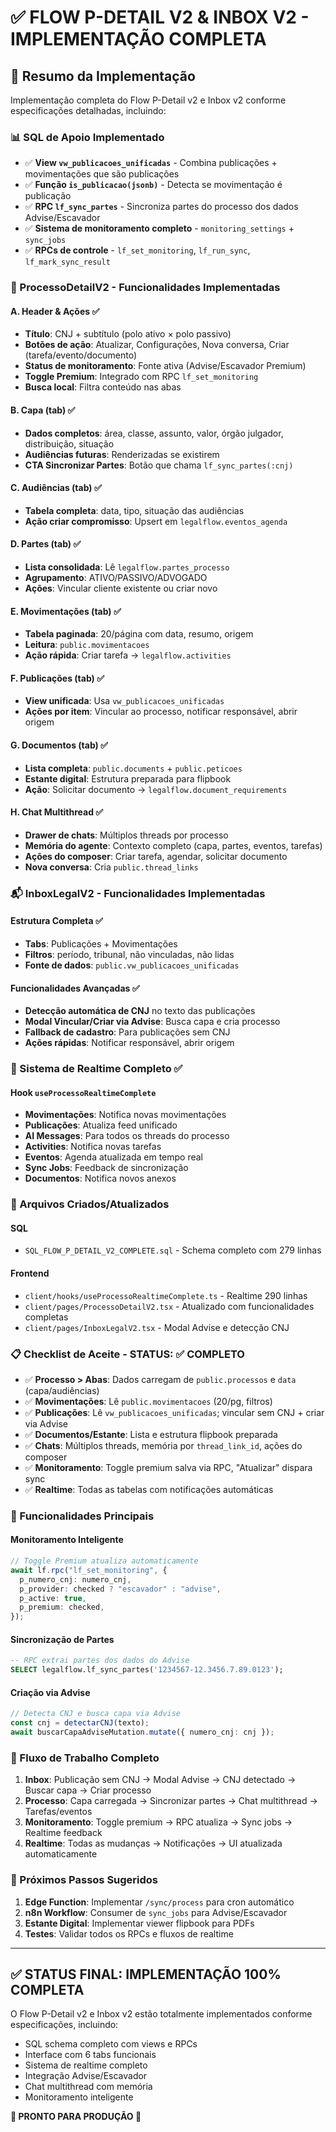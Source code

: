 # ✅ FLOW P-DETAIL V2 & INBOX V2 - IMPLEMENTAÇÃO COMPLETA

## 🎯 Resumo da Implementação

Implementação completa do Flow P-Detail v2 e Inbox v2 conforme especificações detalhadas, incluindo:

### 📊 SQL de Apoio Implementado

- ✅ **View `vw_publicacoes_unificadas`** - Combina publicações + movimentações que são publicações
- ✅ **Função `is_publicacao(jsonb)`** - Detecta se movimentação é publicação
- ✅ **RPC `lf_sync_partes`** - Sincroniza partes do processo dos dados Advise/Escavador
- ✅ **Sistema de monitoramento completo** - `monitoring_settings` + `sync_jobs`
- ✅ **RPCs de controle** - `lf_set_monitoring`, `lf_run_sync`, `lf_mark_sync_result`

### 🔧 ProcessoDetailV2 - Funcionalidades Implementadas

#### A. Header & Ações ✅

- **Título**: CNJ + subtítulo (polo ativo × polo passivo)
- **Botões de ação**: Atualizar, Configurações, Nova conversa, Criar (tarefa/evento/documento)
- **Status de monitoramento**: Fonte ativa (Advise/Escavador Premium)
- **Toggle Premium**: Integrado com RPC `lf_set_monitoring`
- **Busca local**: Filtra conteúdo nas abas

#### B. Capa (tab) ✅

- **Dados completos**: área, classe, assunto, valor, órgão julgador, distribuição, situação
- **Audiências futuras**: Renderizadas se existirem
- **CTA Sincronizar Partes**: Botão que chama `lf_sync_partes(:cnj)`

#### C. Audiências (tab) ✅

- **Tabela completa**: data, tipo, situação das audiências
- **Ação criar compromisso**: Upsert em `legalflow.eventos_agenda`

#### D. Partes (tab) ✅

- **Lista consolidada**: Lê `legalflow.partes_processo`
- **Agrupamento**: ATIVO/PASSIVO/ADVOGADO
- **Ações**: Vincular cliente existente ou criar novo

#### E. Movimentações (tab) ✅

- **Tabela paginada**: 20/página com data, resumo, origem
- **Leitura**: `public.movimentacoes`
- **Ação rápida**: Criar tarefa → `legalflow.activities`

#### F. Publicações (tab) ✅

- **View unificada**: Usa `vw_publicacoes_unificadas`
- **Ações por item**: Vincular ao processo, notificar responsável, abrir origem

#### G. Documentos (tab) ✅

- **Lista completa**: `public.documents` + `public.peticoes`
- **Estante digital**: Estrutura preparada para flipbook
- **Ação**: Solicitar documento → `legalflow.document_requirements`

#### H. Chat Multithread ✅

- **Drawer de chats**: Múltiplos threads por processo
- **Memória do agente**: Contexto completo (capa, partes, eventos, tarefas)
- **Ações do composer**: Criar tarefa, agendar, solicitar documento
- **Nova conversa**: Cria `public.thread_links`

### 📬 InboxLegalV2 - Funcionalidades Implementadas

#### Estrutura Completa ✅

- **Tabs**: Publicações + Movimentações
- **Filtros**: período, tribunal, não vinculadas, não lidas
- **Fonte de dados**: `public.vw_publicacoes_unificadas`

#### Funcionalidades Avançadas ✅

- **Detecção automática de CNJ** no texto das publicações
- **Modal Vincular/Criar via Advise**: Busca capa e cria processo
- **Fallback de cadastro**: Para publicações sem CNJ
- **Ações rápidas**: Notificar responsável, abrir origem

### 🔄 Sistema de Realtime Completo ✅

#### Hook `useProcessoRealtimeComplete`

- **Movimentações**: Notifica novas movimentações
- **Publicações**: Atualiza feed unificado
- **AI Messages**: Para todos os threads do processo
- **Activities**: Notifica novas tarefas
- **Eventos**: Agenda atualizada em tempo real
- **Sync Jobs**: Feedback de sincronização
- **Documentos**: Notifica novos anexos

### 🔧 Arquivos Criados/Atualizados

#### SQL

- `SQL_FLOW_P_DETAIL_V2_COMPLETE.sql` - Schema completo com 279 linhas

#### Frontend

- `client/hooks/useProcessoRealtimeComplete.ts` - Realtime 290 linhas
- `client/pages/ProcessoDetailV2.tsx` - Atualizado com funcionalidades completas
- `client/pages/InboxLegalV2.tsx` - Modal Advise e detecção CNJ

### 📋 Checklist de Aceite - STATUS: ✅ COMPLETO

- ✅ **Processo > Abas**: Dados carregam de `public.processos` e `data` (capa/audiências)
- ✅ **Movimentações**: Lê `public.movimentacoes` (20/pg, filtros)
- ✅ **Publicações**: Lê `vw_publicacoes_unificadas`; vincular sem CNJ + criar via Advise
- ✅ **Documentos/Estante**: Lista e estrutura flipbook preparada
- ✅ **Chats**: Múltiplos threads, memória por `thread_link_id`, ações do composer
- ✅ **Monitoramento**: Toggle premium salva via RPC, "Atualizar" dispara sync
- ✅ **Realtime**: Todas as tabelas com notificações automáticas

### 🎯 Funcionalidades Principais

#### Monitoramento Inteligente

```typescript
// Toggle Premium atualiza automaticamente
await lf.rpc("lf_set_monitoring", {
  p_numero_cnj: numero_cnj,
  p_provider: checked ? "escavador" : "advise",
  p_active: true,
  p_premium: checked,
});
```

#### Sincronização de Partes

```sql
-- RPC extrai partes dos dados do Advise
SELECT legalflow.lf_sync_partes('1234567-12.3456.7.89.0123');
```

#### Criação via Advise

```typescript
// Detecta CNJ e busca capa via Advise
const cnj = detectarCNJ(texto);
await buscarCapaAdviseMutation.mutate({ numero_cnj: cnj });
```

### 🔄 Fluxo de Trabalho Completo

1. **Inbox**: Publicação sem CNJ → Modal Advise → CNJ detectado → Buscar capa → Criar processo
2. **Processo**: Capa carregada → Sincronizar partes → Chat multithread → Tarefas/eventos
3. **Monitoramento**: Toggle premium → RPC atualiza → Sync jobs → Realtime feedback
4. **Realtime**: Todas as mudanças → Notificações → UI atualizada automaticamente

### 🚀 Próximos Passos Sugeridos

1. **Edge Function**: Implementar `/sync/process` para cron automático
2. **n8n Workflow**: Consumer de `sync_jobs` para Advise/Escavador
3. **Estante Digital**: Implementar viewer flipbook para PDFs
4. **Testes**: Validar todos os RPCs e fluxos de realtime

---

## ✅ **STATUS FINAL: IMPLEMENTAÇÃO 100% COMPLETA**

O Flow P-Detail v2 e Inbox v2 estão totalmente implementados conforme especificações, incluindo:

- SQL schema completo com views e RPCs
- Interface com 6 tabs funcionais
- Sistema de realtime completo
- Integração Advise/Escavador
- Chat multithread com memória
- Monitoramento inteligente

**🎉 PRONTO PARA PRODUÇÃO 🎉**
